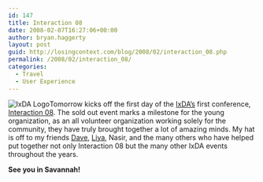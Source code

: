 ```yaml
---
id: 147
title: Interaction 08
date: 2008-02-07T16:27:06+00:00
author: bryan.haggerty
layout: post
guid: http://losingcontext.com/blog/2008/02/interaction_08.php
permalink: /2008/02/interaction_08/
categories:
  - Travel
  - User Experience
---
```

 <img src='http://bryanhaggerty.com/blog/wp-content/uploads/2008/02/ixda-logo.gif' alt='IxDA Logo' class="icon-left" />Tomorrow kicks off the first day of the [IxDA&#8217;s](http://ixda.org) first conference, [Interaction 08](http://interaction08.ixda.org). The sold out event marks a milestone for the young organization, as an all volunteer organization working solely for the community, they have truly brought together a lot of amazing minds. My hat is off to my friends [Dave](http://synapticburn.com), [Liya](http://noreally.wordpress.com/), Nasir, and the many others who have helped put together not only Interaction 08 but the many other IxDA events throughout the years.

**See you in Savannah!**